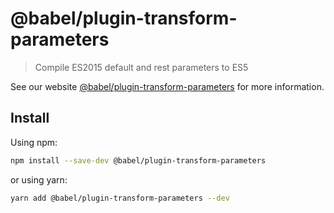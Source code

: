 # @babel/plugin-transform-parameters

> Compile ES2015 default and rest parameters to ES5

See our website [@babel/plugin-transform-parameters](https://babeljs.io/docs/en/babel-plugin-transform-parameters) for more information.

## Install

Using npm:

```sh
npm install --save-dev @babel/plugin-transform-parameters
```

or using yarn:

```sh
yarn add @babel/plugin-transform-parameters --dev
```
